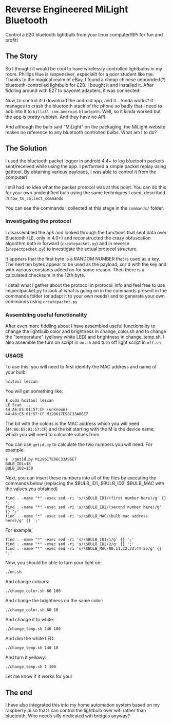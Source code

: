 # Reverse Engineered MiLight Bluetooth
Control a £20 bluetooth lightbulb from your linux computer/RPi for fun and profit!

## The Story
So I thought it would be cool to have wirelessly controlled lightbulbs in my room. Phillips Hue is /expensive/, especiallt for a poor student like me. Thanks to the magical realm of eBay, I found a cheap chinese unbranded(?) bluetooth-controlled lightbulb for £20. I bought it and installed it. After fiddling around with E27 to bayonet adapters, it was connected!

Now, to control it! I download the android app, and it... kinda works? It manages to crash the bluetooth stack of the phone so badly that I need to adb into it to ``killall com.android.bluetooth``. Well, so it kinda worked but the app is pretty rubbish. And they have no API.

And although the bulb said "MiLight" on the packaging, the MiLight website makes no reference to any bluetooth controlled bulbs. What am I to do?

## The Solution
I used the bluetooth packet logger in android 4.4+ to log bluetooth packets sent/received while using the app. I performed a simple packet replay using gatttool. By obtaining various payloads, I was able to control it from the computer!

I still had no idea what the packet protocol was at this point. You can do this for your own unidentified bulb using the same techniques I used, described in ``how_to_collect_commands``

You can see the commands I collected at this stage in the ``commands/`` folder.

### Investigating the protocol
I disassembled the apk and looked through the functions that sent data over Bluetooth (LE, only in 4.0+) and reconstructed the crazy obfuscation algorithm both in forward (``createpacket.py``) and in reverse (``inspectpacket.py``) to investigate the actual protocol structure.

It appears that the first byte is a RANDOM NUMBER that is used as a key. The next ten bytes appear to be used as the payload, xor'd with the key and with various constants added on for some reason. Then there is a calculated checksum in the 12th byte.

I detail what I gather about the protocol in protocol_info and feel free to use inspectpacket.py <command file name> to look at what is going on in the commands present in the commands folder (or adapt it to your own needs) and to generate your own commands using ``createpacket.py``

### Assembling useful functionality
After even more fiddling about I have assembled useful functionality to change the lightbulb color and brightness in change\_color.sh and to change the "temperature" (yellowy white LED) and brightness in change\_temp.sh. I also assemble the turn on script in ``on.sh`` and turn off light script in ``off.sh``

### USAGE
To use this, you will need to first identify the MAC address and name of your bulb:
```
hcitool lescan
```

You will get something like:

```
$ sudo hcitool lescan
LE Scan ...
44:A6:E5:01:57:CF (unknown)
44:A6:E5:01:57:CF M129617E98C33A86E7
```

The bit with the colons is the MAC address which you will need (`44:A6:E5:01:57:CF`) and the bit starting with the M is the device name, which you will need to calculate values from.

You can use `getid.py` to calculate the two numbers you will need. For example:
```
$ ./getid.py M129617E98C33A86E7
BULB_ID1=18
BULB_ID2=150
```

Next, you can insert these numbers into all of the files by executing the commands below (replacing the $BULB_ID1, $BULB_ID2, $BULB_MAC with the values you obtained)

```
find . -name "*" -exec sed -ri 's/\$BULB_ID1/(first number here)/g' {} ';'
find . -name "*" -exec sed -ri 's/\$BULB_ID2/(second number here)/g' {} ';'
find . -name "*" -exec sed -ri 's/\$BULB_MAC/(bulb mac address here)/g' {} ';'
```

For example,
```
find . -name "*" -exec sed -ri 's/\$BULB_ID1/1/g' {} ';'
find . -name "*" -exec sed -ri 's/\$BULB_ID2/2/g' {} ';'
find . -name "*" -exec sed -ri 's/\$BULB_MAC/00:11:22:33:44:55/g' {} ';'
```

Now, you should be able to turn your light on:

```
./on.sh
```

And change colours:

```
./change_color.sh 60 100
```

And change the brightness on the same color:
```
./change_color.sh 60 10
```

And change it to white:
```
./change_temp.sh 140 100
```

And dim the white LED:
```
./change_temp.sh 140 10
```

And turn it yellowy:
```
./change_temp.sh 1 100
```

Let me know if it works for you!

## The end
I have also integrated this into my home automation system based on my raspberry pi so that I can control the lightbulb over wifi rather than bluetooth. Who needs silly dedicated wifi bridges anyway?
